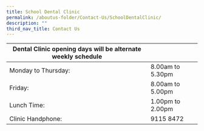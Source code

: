```yaml
---
title: School Dental Clinic
permalink: /aboutus-folder/Contact-Us/SchoolDentalClinic/
description: ""
third_nav_title: Contact Us
---
```

|**Dental Clinic opening days will be alternate weekly schedule** |  |
| -------- | -------- |
| Monday to Thursday:     | 8.00am to 5.30pm |   
| Friday:  | 8.00am to 5.00pm | 
| Lunch Time:| 1.00pm to 2.00pm |   
| Clinic Handphone:    | 9115 8472 |   

